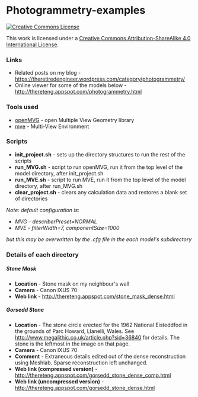 # Photogrammetry-examples

<a rel="license" href="http://creativecommons.org/licenses/by-sa/4.0/"><img alt="Creative Commons License" style="border-width:0" src="https://i.creativecommons.org/l/by-sa/4.0/88x31.png" /></a><br />

This work is licensed under a [Creative Commons Attribution-ShareAlike 4.0 International License</a>.](http://creativecommons.org/licenses/by-sa/4.0/)

### Links

* Related posts on my blog - https://theretiredengineer.wordpress.com/category/photogrammetry/
* Online viewer for some of the models below - http://thereteng.appspot.com/photogrammetry.html


### Tools used

* [openMVG](https://github.com/openMVG/openMVG) - open Multiple View Geometry library
* [mve](https://github.com/simonfuhrmann/mve) - Multi-View Environment

### Scripts

* **init_project.sh** - sets up the directory structures to run the rest of the scripts
* **run_MVG.sh** - script to run openMVG, run it from the top level of the model directory, after init_project.sh
* **run_MVE.sh** - script to run MVE, run it from the top level of the model directory, after run_MVG.sh
* **clear_project.sh** - clears any calculation data and restores a blank set of directories

_Note: default configuration is:_
* _MVG - describerPreset=NORMAL_
* _MVE - filterWidth=7, componentSize=1000_

_but this may be overwritten by the .cfg file in the each model's subdirectory_

### Details of each directory

##### Stone Mask

* **Location** - Stone mask on my neighbour's wall
* **Camera** - Canon IXUS 70
* **Web link** - http://thereteng.appspot.com/stone_mask_dense.html

##### Gorsedd Stone

* **Location** - The stone circle erected for the 1962 National Eisteddfod in the grounds of Parc Howard, Llanelli, Wales. See http://www.megalithic.co.uk/article.php?sid=36840 for details. The stone is the leftmost in the image on that page.
* **Camera** - Canon IXUS 70
* **Comment** - Extraneous details edited out of the dense reconstruction using Meshlab. Sparse reconstruction left unchanged.
* **Web link (compressed version)** - http://thereteng.appspot.com/gorsedd_stone_dense_comp.html
* **Web link (uncompressed version)** - http://thereteng.appspot.com/gorsedd_stone_dense.html
